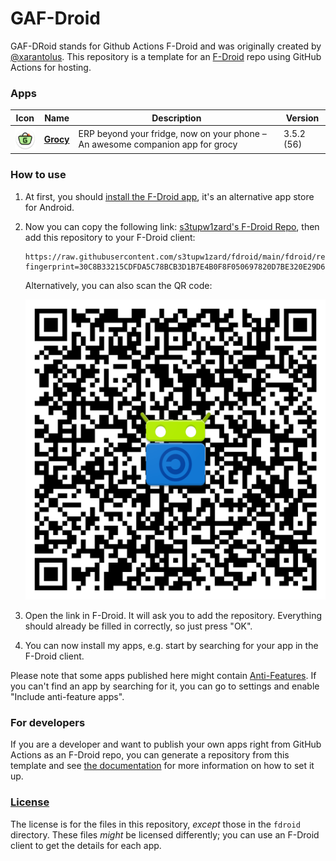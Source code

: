 # GAF-Droid

GAF-DRoid stands for Github Actions F-Droid and was originally created by [@xarantolus](https://github.com/xarantolus/fdroid).
This repository is a template for an [F-Droid](https://f-droid.org) repo using GitHub Actions for hosting.

### Apps

<!-- This table is auto-generated. Do not edit -->
| Icon | Name | Description | Version |
| --- | --- | --- | --- |
| <a href="https://github.com/patzly/grocy-android"><img src="fdroid/repo/icons/xyz.zedler.patrick.grocy.56.png" alt="Grocy icon" width="36px" height="36px"></a> | [**Grocy**](https://github.com/patzly/grocy-android) | ERP beyond your fridge, now on your phone – An awesome companion app for grocy | 3.5.2 (56) |
<!-- end apps table -->

### How to use

1. At first, you should [install the F-Droid app](https://f-droid.org/), it's an alternative app store for Android.

2. Now you can copy the following link: [s3tupw1zard's F-Droid Repo](https://raw.githubusercontent.com/s3tupw1zard/fdroid/main/fdroid/repo?fingerprint=30C8B33215CDFDA5C78BCB3D1B7E4B0F8F050697820D7BE320E29D61A72ECC60), then add this repository to your F-Droid client:
   
   ```
   https://raw.githubusercontent.com/s3tupw1zard/fdroid/main/fdroid/repo?fingerprint=30C8B33215CDFDA5C78BCB3D1B7E4B0F8F050697820D7BE320E29D61A72ECC60]
   ```
   
    Alternatively, you can also scan the QR code:
   
   <p align="center">
      <img src=".github/qrcode.png?raw=true" alt="F-Droid repo QR code"/>
    </p>

3. Open the link in F-Droid. It will ask you to add the repository. Everything should already be filled in correctly, so just press "OK".

4. You can now install my apps, e.g. start by searching for your app in the F-Droid client.

Please note that some apps published here might contain [Anti-Features](https://f-droid.org/en/docs/Anti-Features/). If you can't find an app by searching for it, you can go to settings and enable "Include anti-feature apps".

### For developers

If you are a developer and want to publish your own apps right from GitHub Actions as an F-Droid repo, you can generate a repository from this template and see [the documentation](/docs/setup.md) for more information on how to set it up.

### [License](LICENSE)

The license is for the files in this repository, *except* those in the `fdroid` directory. These files *might* be licensed differently; you can use an F-Droid client to get the details for each app.
